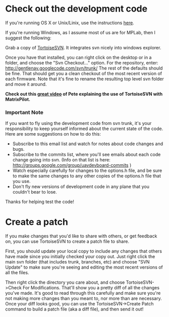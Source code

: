# Check out the development code

If you're running OS X or Unix/Linix, use the instructions [here](http://code.google.com/p/gentlenav/source/checkout).

If you're running Windows, as I assume most of us are for MPLab, then I suggest the following:

Grab a copy of [TortoiseSVN](http://tortoisesvn.net/downloads). It integrates svn nicely into windows explorer.

Once you have that installed, you can right click on the desktop or in a folder, and choose the "Svn Checkout..." option.  For the repository, enter: http://gentlenav.googlecode.com/svn/trunk/  The rest of the defaults should be fine.  That should get you a clean checkout of the most recent version of each firmware.  Note that it's fine to rename the resulting top level svn folder and move it around.

**Check out this [great video](http://vimeo.com/9245809) of Pete explaining the use of TortoiseSVN with MatrixPilot.**



### Important Note
If you want to fly using the development code from svn trunk, it's your responsibility to keep yourself informed about the current state of the code.  Here are some suggestions on how to do this:

  * Subscribe to this email list and watch for notes about code changes and bugs.
  * Subscribe to the commits list, where you'll see emails about each code change going into svn.  (Info on that list is here: http://groups.google.com/group/uavdevboard-commits )
  * Watch especially carefully for changes to the options.h file, and be sure to make the same changes to any other copies of the options.h file that you use.
  * Don't fly new versions of development code in any plane that you couldn't bear to lose.

Thanks for helping test the code!



# Create a patch

If you make changes that you'd like to share with others, or get feedback on, you can use TortoiseSVN to create a patch file to share.

First, you should update your local copy to include any changes that others have made since you initially checked your copy out.  Just right click the main svn folder (that includes trunk, branches, etc) and choose "SVN Update" to make sure you're seeing and editing the most recent versions of all the files.

Then right click the directory you care about, and choose TortoiseSVN->Check For Modifications.  That'll show you a pretty diff of all the changes you've made.  It's good to read through this carefully and make sure you're not making more changes than you meant to, nor more than are necessary.  Once your diff looks good, you can use the TortoiseSVN->Create Patch command to build a patch file (aka a diff file), and then send it out!